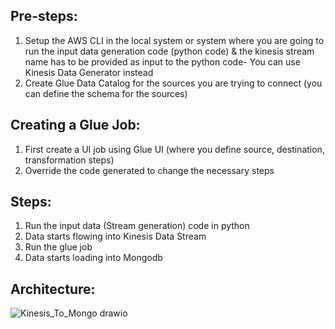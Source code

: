 ## Pre-steps:

1. Setup the AWS CLI in the local system or system where you are going to run the input data generation code (python code) & the kinesis stream name has to be provided as input to the python code- You can use Kinesis Data Generator instead
2. Create Glue Data Catalog for the sources you are trying to connect (you can define the schema for the sources)

## Creating a Glue Job:

1. First create a UI job using Glue UI (where you define source, destination, transformation steps)
2. Override the code generated to change the necessary steps

## Steps:

1. Run the input data (Stream generation) code in python
2. Data starts flowing into Kinesis Data Stream
3. Run the glue job
4. Data starts loading into Mongodb

## Architecture:

![Kinesis_To_Mongo drawio](https://user-images.githubusercontent.com/82138543/235254021-dbf879a4-2398-46e2-b19f-d8f7e510f2dc.png)
